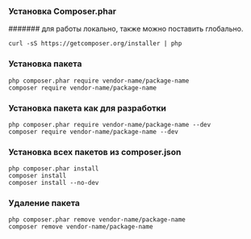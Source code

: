 ### Установка **Composer.phar**
####### для работы локально, также можно поставить глобально.   
```
curl -sS https://getcomposer.org/installer | php
```

### Установка пакета
```
php composer.phar require vendor-name/package-name
composer require vendor-name/package-name
```

### Установка пакета как для разработки
```
php composer.phar require vendor-name/package-name --dev
composer require vendor-name/package-name --dev
```

### Установка всех пакетов из composer.json
```
php composer.phar install
composer install
composer install --no-dev
```


### Удаление пакета
```
php composer.phar remove vendor-name/package-name
composer remove vendor-name/package-name
```

